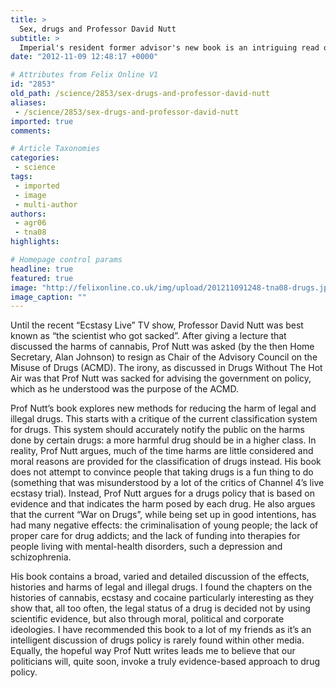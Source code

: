 ```yaml
---
title: >
  Sex, drugs and Professor David Nutt
subtitle: >
  Imperial's resident former advisor's new book is an intriguing read on the science and history of drugs
date: "2012-11-09 12:48:17 +0000"

# Attributes from Felix Online V1
id: "2853"
old_path: /science/2853/sex-drugs-and-professor-david-nutt
aliases:
 - /science/2853/sex-drugs-and-professor-david-nutt
imported: true
comments:

# Article Taxonomies
categories:
 - science
tags:
 - imported
 - image
 - multi-author
authors:
 - agr06
 - tna08
highlights:

# Homepage control params
headline: true
featured: true
image: "http://felixonline.co.uk/img/upload/201211091248-tna08-drugs.jpg.png"
image_caption: ""
---
```


Until the recent “Ecstasy Live” TV show, Professor David Nutt was best known as “the scientist who got sacked”. After giving a lecture that discussed the harms of cannabis, Prof Nutt was asked (by the then Home Secretary, Alan Johnson) to resign as Chair of the Advisory Council on the Misuse of Drugs (ACMD). The irony, as discussed in Drugs Without The Hot Air was that Prof Nutt was sacked for advising the government on policy, which as he understood was the purpose of the ACMD.

Prof Nutt’s book explores new methods for reducing the harm of legal and illegal drugs. This starts with a critique of the current classification system for drugs. This system should accurately notify the public on the harms done by certain drugs: a more harmful drug should be in a higher class. In reality, Prof Nutt argues, much of the time harms are little considered and moral reasons are provided for the classification of drugs instead. His book does not attempt to convince people that taking drugs is a fun thing to do (something that was misunderstood by a lot of the critics of Channel 4’s live ecstasy trial). Instead, Prof Nutt argues for a drugs policy that is based on evidence and that indicates the harm posed by each drug. He also argues that the current “War on Drugs”, while being set up in good intentions, has had many negative effects: the criminalisation of young people; the lack of proper care for drug addicts; and the lack of funding into therapies for people living with mental-health disorders, such a depression and schizophrenia.

His book contains a broad, varied and detailed discussion of the effects, histories and harms of legal and illegal drugs. I found the chapters on the histories of cannabis, ecstasy and cocaine particularly interesting as they show that, all too often, the legal status of a drug is decided not by using scientific evidence, but also through moral, political and corporate ideologies. I have recommended this book to a lot of my friends as it’s an intelligent discussion of drugs policy is rarely found within other media. Equally, the hopeful way Prof Nutt writes leads me to believe that our politicians will, quite soon, invoke a truly evidence-based approach to drug policy.
